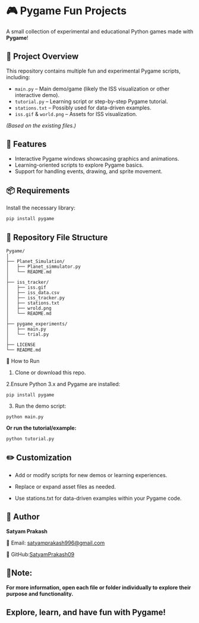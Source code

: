 # 🎮 Pygame Fun Projects

A small collection of experimental and educational Python games made with **Pygame**!

## 🧩 Project Overview

This repository contains multiple fun and experimental Pygame scripts, including:
- `main.py` – Main demo/game (likely the ISS visualization or other interactive demo).
- `tutorial.py` – Learning script or step-by-step Pygame tutorial.
- `stations.txt` – Possibly used for data-driven examples.
- `iss.gif` & `world.png` – Assets for ISS visualization.

*(Based on the existing files.)*

## 🎯 Features

- Interactive Pygame windows showcasing graphics and animations.
- Learning-oriented scripts to explore Pygame basics.
- Support for handling events, drawing, and sprite movement.

## 📦 Requirements

Install the necessary library:

```bash
pip install pygame
```
## 📁 Repository File Structure
```
Pygame/
│
├── Planet_Simulation/
│   ├── Planet_simmulator.py
│   └── README.md
│
├── iss_tracker/
│   ├── iss.gif
│   ├── iss_data.csv
│   ├── iss_tracker.py
│   ├── stations.txt
│   ├── wrold.png
│   └── README.md
│
├── pygame_experiments/
│   ├── main.py
│   └── trial.py
│
├── LICENSE
└── README.md
```

🚀 How to Run
1. Clone or download this repo.

2.Ensure Python 3.x and Pygame are installed:
```
pip install pygame
```
3. Run the demo script:
```
python main.py
```
**Or run the tutorial/example:**
```
python tutorial.py
```

## ✏️ Customization
* Add or modify scripts for new demos or learning experiences.

* Replace or expand asset files as needed.

* Use stations.txt for data-driven examples within your Pygame code.

## 👤 Author
**Satyam Prakash**

📧 Email: satyamprakash996@gmail.com

💼 GitHub:[SatyamPrakash09](https://github.com/SatyamPrakash09)


## 📌Note: 
**For more information, open each file or folder individually to explore their purpose and functionality.**

## Explore, learn, and have fun with Pygame!
